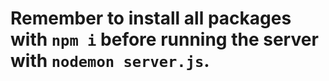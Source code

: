 # Remember to install all packages with `npm i` before running the server with `nodemon server.js`.
